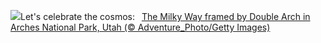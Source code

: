 ![](https://www.bing.com/th?id=OHR.ArchesGalaxy_EN-US5690613383_UHD.jpg&w=1000)Let's celebrate the cosmos:&nbsp;&ensp;[The Milky Way framed by Double Arch in Arches National Park, Utah (© Adventure_Photo/Getty Images)](https://www.bing.com/th?id=OHR.ArchesGalaxy_EN-US5690613383_UHD.jpg)
<br><br/>
